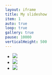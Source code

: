 ```yaml
---
layout: iframe
title: My slideshow
item: 1
auto: true
loop: true
gallery: true
pause: 10000
verticalHeight: 500
---
```


* <img src="//images.weserv.nl/?url=masteranson.github.io/jekyll-slideshow/slides/my-pics1/photo29.PNG&w=500&h=500&fit=inside">
* <img src="//images.weserv.nl/?url=masteranson.github.io/jekyll-slideshow/slides/my-pics1/photo31.jpg&w=500&h=500&fit=inside">
* <img src="//images.weserv.nl/?url=masteranson.github.io/jekyll-slideshow/slides/my-pics1/photo8.jpg&w=500&h=500&fit=inside">
